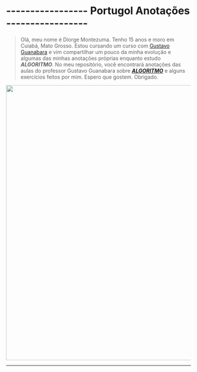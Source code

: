 # ----------------- Portugol Anotações -----------------

> Olá, meu nome é Diorge Montezuma. Tenho 15 anos e moro em Cuiabá, Mato Grosso. Estou cursando um curso com [Gustavo Guanabara](https://www.instagram.com/gustavoguanabara/) e vim compartilhar um pouco da minha evolução e algumas das minhas anotações próprias enquanto estudo ***ALGORITMO***.
> No meu repositório, você encontrará anotações das aulas do professor Gustavo Guanabara sobre [***ALGORITMO***](https://www.cursoemvideo.com/curso/curso-de-algoritmo/) e alguns exercícios feitos por mim. Espero que gostem. Obrigado.

<p align="center">
  <img width="750" src="https://mittechreview.com.br/wp-content/uploads/2021/02/trbr_artigo_banner-2_23022021-g1.jpg">
</p>

<div align="center"> 
  
---
